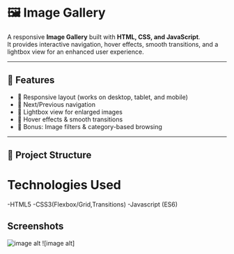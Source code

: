 # 🖼️ Image Gallery  

A responsive **Image Gallery** built with **HTML, CSS, and JavaScript**.  
It provides interactive navigation, hover effects, smooth transitions, and a lightbox view for an enhanced user experience.  

---

## 🚀 Features  
- 📌 Responsive layout (works on desktop, tablet, and mobile)  
- 📌 Next/Previous navigation  
- 📌 Lightbox view for enlarged images  
- 📌 Hover effects & smooth transitions  
- 📌 Bonus: Image filters & category-based browsing  

---

## 📂 Project Structure  


# Technologies Used
-HTML5
-CSS3(Flexbox/Grid,Transitions)
-Javascript (ES6)

## Screenshots
![image alt](<img width="2000" height="2588" alt="image" src="https://github.com/user-attachments/assets/17ba4817-738c-441f-a692-7d697666aa23" />)
![image alt]




